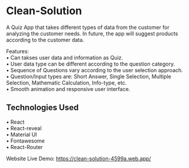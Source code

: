 # Clean-Solution

A Quiz App that takes different types of data from the customer for analyzing the customer needs. In future, the app will suggest products according to the customer data.  

Features:  
• Can takses user data and information as Quiz.  
• User data type can be different according to the question category.  
• Sequence of Questions vary according to the user selection approach.  
• Question/Input types are: Short Answer, Single Selection, Multiple Selection, Mathematic Calculation, Info-type, etc.  
• Smooth animation and responsive user interface.  

## Technologies Used  

• React  
• React-reveal  
• Material UI  
• Fontawesome  
• React-Router  

Website Live Demo: https://clean-solution-4599a.web.app/


